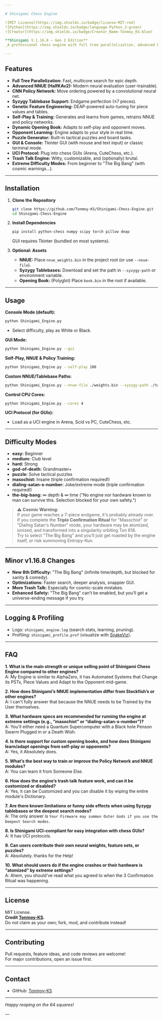 ```yaml
---

# Shinigami Chess Engine

![MIT License](https://img.shields.io/badge/license-MIT-red)
![Python](https://img.shields.io/badge/language-Python_3-green)
![Creator](https://img.shields.io/badge/Creator_Name-Tonmoy_KS-blue)

**Shinigami V.1.16.8 – Gen 2 Edition**  
_A professional chess engine with full tree parallelization, advanced NNUE evaluation, self-adapting features, and a cosmic sense of humor._

---
```


## Features

- **Full Tree Parallelization:** Fast, multicore search for epic depth.
- **Advanced NNUE (HalfKAv2):** Modern neural evaluation (user-trainable).
- **CNN Policy Network:** Move ordering powered by a convolutional neural net.
- **Syzygy Tablebase Support:** Endgame perfection (≤7 pieces).
- **Genetic Feature Engineering:** DEAP-powered auto-tuning for piece values and tables.
- **Self-Play & Training:** Generates and learns from games, retrains NNUE and policy networks.
- **Dynamic Opening Book:** Adapts to self-play and opponent moves.
- **Opponent Learning:** Engine adapts to your style in real time.
- **Puzzle Generator:** Built-in tactical puzzles and board tasks.
- **GUI & Console:** Tkinter GUI (with mouse and text input) or classic terminal mode.
- **UCI Protocol:** Plug into chess GUIs (Arena, CuteChess, etc.).
- **Trash Talk Engine:** Witty, customizable, and (optionally) brutal.
- **Extreme Difficulty Modes:** From beginner to "The Big Bang" (with cosmic warnings...).

---

## Installation

1. **Clone the Repository**
    ```bash
    git clone https://github.com/Tonmoy-KS/Shinigami-Chess-Engine.git
    cd Shinigami-Chess-Engine
    ```

2. **Install Dependencies**
    ```bash
    pip install python-chess numpy scipy torch pillow deap
    ```
    GUI requires Tkinter (bundled on most systems).

3. **Optional: Assets**
    - **NNUE:** Place `nnue_weights.bin` in the project root (or use `--nnue-file`).
    - **Syzygy Tablebases:** Download and set the path in `--syzygy-path` or environment variable.
    - **Opening Book:** (Polyglot) Place `book.bin` in the root if available.

---

## Usage

**Console Mode (default):**
```bash
python Shinigami_Engine.py
```
- Select difficulty, play as White or Black.

**GUI Mode:**
```bash
python Shinigami_Engine.py --gui
```

**Self-Play, NNUE & Policy Training:**
```bash
python Shinigami_Engine.py --self-play 100
```

**Custom NNUE/Tablebase Paths:**
```bash
python Shinigami_Engine.py --nnue-file ./weights.bin --syzygy-path ./tablebases
```

**Control CPU Cores:**
```bash
python Shinigami_Engine.py --cores 4
```

**UCI Protocol (for GUIs):**
- Load as a UCI engine in Arena, Scid vs PC, CuteChess, etc.

---

## Difficulty Modes

- **easy:** Beginner
- **medium:** Club level
- **hard:** Strong
- **god-of-death:** Grandmaster+
- **puzzle:** Solve tactical puzzles
- **masochist:** Insane (triple confirmation required!)
- **dialing-satan-s-number:** Joke/extreme mode (triple confirmation required!)
- **the-big-bang:** ∞ depth & ∞ time ("No engine nor hardware known to man can survive this. Selection blocked for your own safety.")

> ⚠️ **Cosmic Warning:**  
> If your game reaches a 7-piece endgame, it's probably already over.  
> If you complete the **Triple Confirmation Ritual** for "Masochist" or "Dialing Satan's Number" mode, your hardware may be atomized, ionized, and transformed into a singularity orbiting Ton 618.  
> Try to select "The Big Bang" and you’ll just get roasted by the engine itself, or risk summoning Entropy-Kun.

---

## Minor v1.16.8 Changes

- **New 8th Difficulty:** "The Big Bang" (infinite time/depth, but blocked for sanity & comedy).
- **Optimizations:** Faster search, deeper analysis, snappier GUI.
- **More Trash Talk:** Especially for cosmic-scale mistakes.
- **Enhanced Safety:** "The Big Bang" can’t be enabled, but you’ll get a universe-ending message if you try.

---

## Logging & Profiling

- Logs: `shinigami_engine.log` (search stats, learning, pruning).
- Profiling: `shinigami_profile.prof` (visualize with [SnakeViz](https://jiffyclub.github.io/snakeviz/)).

---

## FAQ

**1. What is the main strength or unique selling point of Shinigami Chess Engine compared to other engines?**  
A: My Engine is similar to AlphaZero, it has Automated Systems that Change its PSTs, Piece Values and Adapt to the Opponent mid-game.

**2. How does Shinigami’s NNUE implementation differ from Stockfish’s or other engines?**  
A: I can't fully answer that because the NNUE needs to be Trained by the User themselves.

**3. What hardware specs are recommended for running the engine at extreme settings (e.g., “masochist” or “dialing-satan-s-number”)?**  
A: You'll either need a Quantum Supercomputer with a Black hole Penson Swarm Plugged in or a Death Wish.

**4. Is there support for custom opening books, and how does Shinigami learn/adapt openings from self-play or opponents?**  
A: Yes, it Absolutely does.

**5. What’s the best way to train or improve the Policy Network and NNUE modules?**  
A: You can learn it from Someone Else. 

**6. How does the engine’s trash talk feature work, and can it be customized or disabled?**  
A: Yes, it can be Customized and you can disable it by wiping the entire module's Dictionary.

**7. Are there known limitations or funny side effects when using Syzygy tablebases or the deepest search modes?**  
A: The only answer is `Your Firmware may summon Outer Gods if you use the Deepest Search modes`.

**8. Is Shinigami UCI-compliant for easy integration with chess GUIs?**  
A: It has UCI protocols.

**9. Can users contribute their own neural weights, feature sets, or puzzles?**  
A: Absolutely. thanks for the Help!

**10. What should users do if the engine crashes or their hardware is “atomized” by extreme settings?**  
A: Ahem, you should've read what you agreed to when the 3 Confirmation Ritual was happening.

---

## License

MIT License.  
**Credit [Tonmoy-KS](https://github.com/Tonmoy-KS).**  
Do not claim as your own; fork, mod, and contribute instead!

---

## Contributing

Pull requests, feature ideas, and code reviews are welcome!  
For major contributions, open an issue first.

---

## Contact

- GitHub: [Tonmoy-KS](https://github.com/Tonmoy-KS)

---

*Happy reaping on the 64 squares!*

—
